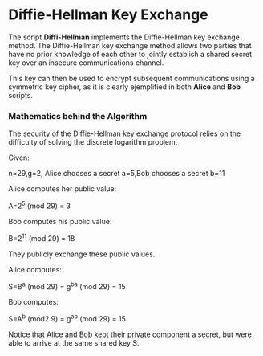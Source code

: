 <h1>Diffie-Hellman Key Exchange</h1>

The script <b>Diffi-Hellman</b> implements the Diffie-Hellman key exchange method. The Diffie-Hellman key exchange method allows two parties that have no prior knowledge of each other to jointly establish a shared secret key over an insecure communications channel.<br>

This key can then be used to encrypt subsequent communications using a symmetric key cipher, as it is clearly ejemplified in both <b>Alice</b> and <b>Bob</b> scripts.

<h3>Mathematics behind the Algorithm</h3>

The security of the Diffie-Hellman key exchange protocol relies on the difficulty of solving the discrete logarithm problem.



Given:

n=29,g=2, Alice chooses a secret a=5,Bob chooses a secret b=11

Alice computes her public value:

A=2<sup>5</sup> (mod 29) = 3

Bob computes his public value:

B=2<sup>11</sup> (mod 29) = 18

They publicly exchange these public values.

Alice computes:

S=B<sup>a</sup> (mod 29) = g<sup>ba</sup> (mod 29) = 15

Bob computes:

S=A<sup>b</sup> (mod2 9) = g<sup>ab</sup> (mod 29) = 15

Notice that Alice and Bob kept their private component a secret, but were able to arrive at the same shared key S.




